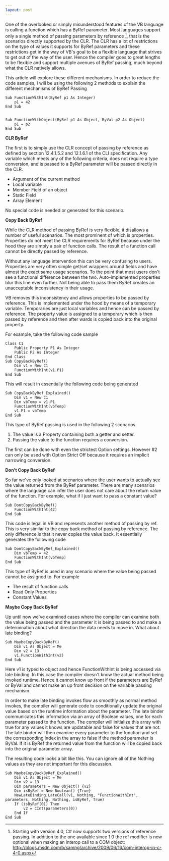 ```yaml
---
layout: post
---
```

One of the overlooked or simply misunderstood features of the VB language is calling a function which has a ByRef parameter. Most languages support only a single method of passing parameters by reference [^1], that is the scenarios directly supported by the CLR. The CLR has a lot of restrictions on the type of values it supports for ByRef parameters and these restrictions get in the way of VB's goal to be a flexible language that strives to get out of the way of the user. Hence the compiler goes to great lengths to be flexible and support multiple avenues of ByRef passing, much beyond what the CLR natively allows.

This article will explore these different mechanisms. In order to reduce the code samples, I will be using the following 2 methods to explain the different mechanisms of ByRef Passing

    
``` vb.net
Sub FunctionWithInt(ByRef p1 As Integer)
    p1 = 42
End Sub


Sub FunctionWithObject(ByRef p1 As Object, ByVal p2 As Object)
    p1 = p2
End Sub
```

**CLR ByRef**

The first is to simply use the CLR concept of passing by reference as defined by section 12.4.1.5.2 and 12.1.6.1 of the CLI specification. Any variable which meets any of the following criteria, does not require a type conversion, and is passed to a ByRef parameter will be passed directly in the CLR.

  * Argument of the current method 
  * Local variable 
  * Member Field of an object 
  * Static Field 
  * Array Element 

No special code is needed or generated for this scenario.

**Copy Back ByRef**

While the CLR method of passing ByRef is very flexible, it disallows a number of useful scenarios. The most prominent of which is properties. Properties do not meet the CLR requirements for ByRef because under the hood they are simply a pair of function calls. The result of a function call cannot be directly passed by reference.

Without any language intervention this can be very confusing to users.  Properties are very often simple get/set wrappers around fields and have almost the exact same usage scenarios. To the point that most users don't see a functional difference between the two. Auto-implemented properties blur this line even further. Not being able to pass them ByRef creates an unacceptable inconsistency in their usage.

VB removes this inconsistency and allows properties to be passed by reference.  This is implemented under the hood by means of a temporary variable.  Temporaries are just local variables and hence can be passed by reference.  The property value is assigned to a temporary which is then passed by reference and then after wards is copied back into the original property.

For example, take the following code sample

``` vb.net
Class C1
    Public Property P1 As Integer
    Public P2 As Integer
End Class
Sub CopyBackByRef()
    Dim v1 = New C1
    FunctionWithInt(v1.P1)
End Sub
```

This will result in essentially the following code being generated

``` vb.net
Sub CopyBackByRef_Explained()
    Dim v1 = New C1
    Dim vbTemp = v1.P1
    FunctionWithInt(vbTemp)
    v1.P1 = vbTemp
End Sub
```

This type of ByRef passing is used in the following 2 scenarios

  1. The value is a Property containing both a getter and setter.
  2. Passing the value to the function requires a conversion. 

The first can be done with even the strictest Option settings. However #2 can only be used with Option Strict Off because it requires an implicit narrowing conversion.

**Don't Copy Back ByRef**

So far we've only looked at scenarios where the user wants to actually see the value returned from the ByRef parameter. There are many scenarios where the language can infer the user does not care about the return value of the function. For example, what if I just want to pass a constant value?  
    
``` vb.net
Sub DontCopyBackByRef()
    FunctionWithInt(42)
End Sub
```

This code is legal in VB and represents another method of passing by ref.  This is very similar to the copy back method of passing by reference. The only difference is that it never copies the value back. It essentially generates the following code
    
``` vb.net
Sub DontCopyBackByRef_Explained()
    Dim vbTemp = 42
    FunctionWithInt(vbTemp)
End Sub
```

This type of ByRef is used in any scenario where the value being passed cannot
be assigned to. For example

  * The result of function calls 
  * Read Only Properties 
  * Constant Values 

**Maybe Copy Back ByRef**

Up until now we've examined cases where the compiler can examine both the
value being passed and the parameter it is being passed to and make a
determination about what direction the data needs to move in. What about late
binding?

    
``` vb.net
Sub MaybeCopyBackByRef()
    Dim v1 As Object = Me
    Dim v2 = 13
    v1.FunctionWithInt(v2)
End Sub
```

Here v1 is typed to object and hence FunctionWithInt is being accessed via late binding. In this case the compiler doesn't know the actual method being invoked runtime. Hence it cannot know up front if the parameters are ByRef or ByVal and cannot make an up front decision on the variable passing mechanism.

In order to make late binding invokes flow as smoothly as normal method invokes, the compiler will generate code to conditionally update the original value based on the runtime information about the parameter. The late binder communicates this information via an array of Boolean values, one for each parameter passed to the function. The compiler will initialize this array with true for any values it knows are updatable and false for values that are not. The late binder will then examine every parameter to the function and set the corresponding index in the array to false if the method parameter is ByVal. If it is ByRef the returned value from the function will be copied back into the original parameter array.

The resulting code looks a bit like this. You can ignore all of the Nothing values as they are not important for this discussion.

    
``` vb.net
Sub MaybeCopyBackByRef_Explained()
    Dim v1 As Object = Me
    Dim v2 = 13
    Dim parameters = New Object() {v2}
    Dim isByRef = New Boolean() {True}
    NewLateBinding.LateCall(v1, Nothing, "FunctionWithInt", parameters, Nothing, Nothing, isByRef, True)
    If (isByRef(0)) Then
        v2 = CInt(parameters(0))
    End If
End Sub
```

[^1]: Starting with version 4.0, C# now supports two versions of reference passing. In addition to the one available since 1.0 the ref modifier is now optional when making an interop call to a COM object: <http://blogs.msdn.com/b/samng/archive/2009/06/16/com-interop-in-c-4-0.aspx>

